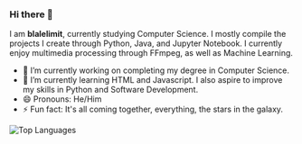 ### Hi there 👋

I am **blalelimit**, currently studying Computer Science. I mostly compile the projects I create through Python, Java, and Jupyter Notebook. I currently enjoy multimedia processing through FFmpeg, as well as Machine Learning.

- 🔭 I’m currently working on completing my degree in Computer Science.
- 🌱 I’m currently learning HTML and Javascript. I also aspire to improve my skills in Python and Software Development.
- 😄 Pronouns: He/Him
- ⚡ Fun fact: It's all coming together, everything, the stars in the galaxy.

![Top Languages](https://github-readme-stats.vercel.app/api/top-langs/?username=blalelimit&layout=compact&theme=github_dark&hide_border=true)